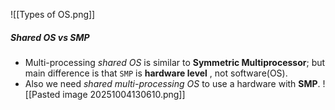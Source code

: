 ![[Types of OS.png]]
##### Shared OS vs SMP
* Multi-processing *shared OS* is similar to **Symmetric Multiprocessor**; but main difference is that `SMP` is **hardware level** , not software(OS).
* Also we need *shared multi-processing OS* to use a hardware with **SMP**.
![[Pasted image 20251004130610.png]]


